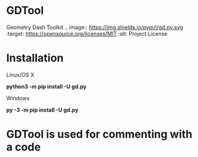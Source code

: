 # GDTool
Geometry Dash Toolkit
.. image:: https://img.shields.io/pypi/l/gd.py.svg
    :target: https://opensource.org/licenses/MIT
    :alt: Project License


# Installation
Linux/OS X

**python3 -m pip install -U gd.py**

Windows

**py -3 -m pip install -U gd.py**

# GDTool is used for commenting with a code
